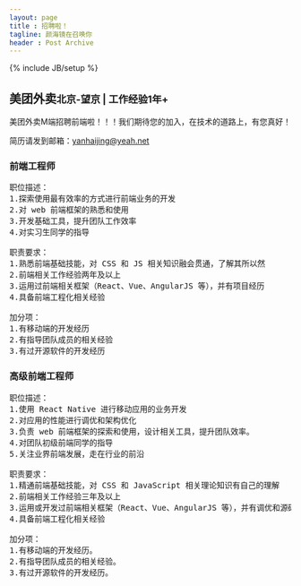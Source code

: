 ```yaml
---
layout: page
title : 招聘啦！
tagline: 颜海镜在召唤你
header : Post Archive
---
```

{% include JB/setup %}

## 美团外卖<small>北京-望京 \| 工作经验1年+</small>
美团外卖M端招聘前端啦！！！我们期待您的加入，在技术的道路上，有您真好！

简历请发到邮箱：<a href="mailto:yanhaijing@yeah.net?subject=美团外卖M端招聘%2B前端%2B简历&body=颜海镜博客看到的招聘信息">yanhaijing@yeah.net</a>

### 前端工程师
<pre>
职位描述：
1.探索使用最有效率的方式进行前端业务的开发
2.对 web 前端框架的熟悉和使用
3.开发基础工具，提升团队工作效率
4.对实习生同学的指导

职责要求：
1.熟悉前端基础技能，对 CSS 和 JS 相关知识融会贯通，了解其所以然
2.前端相关工作经验两年及以上
3.运用过前端相关框架（React、Vue、AngularJS 等），并有项目经历
4.具备前端工程化相关经验

加分项：
1.有移动端的开发经历
2.有指导团队成员的相关经验
3.有过开源软件的开发经历
</pre>

### 高级前端工程师
<pre>
职位描述：
1.使用 React Native 进行移动应用的业务开发
2.对应用的性能进行调优和架构优化
3.负责 web 前端框架的探索和使用，设计相关工具，提升团队效率。
4.对团队初级前端同学的指导
5.关注业界前端发展，走在行业的前沿

职责要求：
1.精通前端基础技能，对 CSS 和 JavaScript 相关理论知识有自己的理解
2.前端相关工作经验三年及以上
3.运用或开发过前端相关框架（React、Vue、AngularJS 等），并有调优和源码解析相关经历
4.具备前端工程化相关经验

加分项：
1.有移动端的开发经历。
2.有指导团队成员的相关经验。
3.有过开源软件的开发经历。
</pre>
